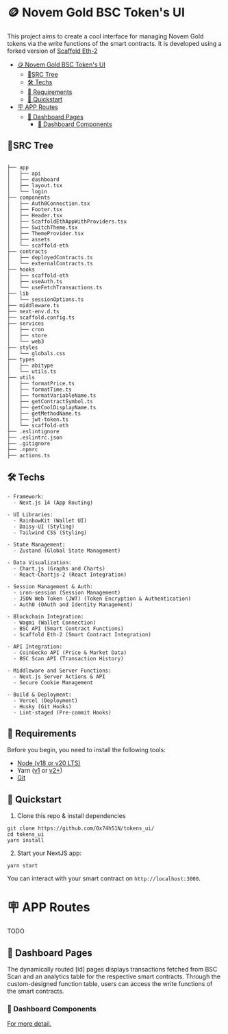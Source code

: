 # 🪙 Novem Gold BSC Token's UI

This project aims to create a cool interface for managing Novem Gold tokens via the write functions of the smart contracts. It is developed using a forked version of [Scaffold Eth-2](https://github.com/scaffold-eth/scaffold-eth-2)

- [🪙 Novem Gold BSC Token's UI](#-novem-gold-bsc-tokens-ui)
  - [🌳SRC Tree](#src-tree)
  - [🛠️ Techs](#️-techs)
  - [👜 Requirements](#-requirements)
  - [🚀 Quickstart](#-quickstart)
- [🪧 APP Routes](#-app-routes)
  - [📑 Dashboard Pages](#-dashboard-pages)
    - [🧩 Dashboard Components](#-dashboard-components)

## 🌳SRC Tree

```

├── app
│   ├── api
│   ├── dashboard
│   ├── layout.tsx
│   └── login
├── components
│   ├── Auth0Connection.tsx
│   ├── Footer.tsx
│   ├── Header.tsx
│   ├── ScaffoldEthAppWithProviders.tsx
│   ├── SwitchTheme.tsx
│   ├── ThemeProvider.tsx
│   ├── assets
│   └── scaffold-eth
├── contracts
│   ├── deployedContracts.ts
│   └── externalContracts.ts
├── hooks
│   ├── scaffold-eth
│   ├── useAuth.ts
│   └── useFetchTransactions.ts
├── lib
│   └── sessionOptions.ts
├── middleware.ts
├── next-env.d.ts
├── scaffold.config.ts
├── services
│   ├── cron
│   ├── store
│   └── web3
├── styles
│   └── globals.css
├── types
│   ├── abitype
│   └── utils.ts
├── utils
│   ├── formatPrice.ts
│   ├── formatTime.ts
│   ├── formatVariableName.ts
│   ├── getContractSymbol.ts
│   ├── getCoolDisplayName.ts
│   ├── getMethodName.ts
│   ├── jwt-token.ts
│   └── scaffold-eth
├── .eslintignore
├── .eslintrc.json
├── .gitignore
├── .npmrc
├── actions.ts
```

## 🛠️ Techs

```
- Framework:
  - Next.js 14 (App Routing)

- UI Libraries:
  - RainbowKit (Wallet UI)
  - Daisy-UI (Styling)
  - Tailwind CSS (Styling)

- State Management:
  - Zustand (Global State Management)

- Data Visualization:
  - Chart.js (Graphs and Charts)
  - React-Chartjs-2 (React Integration)

- Session Management & Auth:
  - iron-session (Session Management)
  - JSON Web Token (JWT) (Token Encryption & Authentication)
  - Auth0 (OAuth and Identity Management)

- Blockchain Integration:
  - Wagmi (Wallet Connection)
  - BSC API (Smart Contract Functions)
  - Scaffold Eth-2 (Smart Contract Integration)

- API Integration:
  - CoinGecko API (Price & Market Data)
  - BSC Scan API (Transaction History)

- Middleware and Server Functions:
  - Next.js Server Actions & API
  - Secure Cookie Management

- Build & Deployment:
  - Vercel (Deployment)
  - Husky (Git Hooks)
  - Lint-staged (Pre-commit Hooks)
```

## 👜 Requirements

Before you begin, you need to install the following tools:

- [Node (v18 or v20 LTS)](https://nodejs.org/en/download/)
- Yarn ([v1](https://classic.yarnpkg.com/en/docs/install/) or [v2+](https://yarnpkg.com/getting-started/install))
- [Git](https://git-scm.com/downloads)

## 🚀 Quickstart

1. Clone this repo & install dependencies

```
git clone https://github.com/0x74h51N/tokens_ui/
cd tokens_ui
yarn install
```

2. Start your NextJS app:

```
yarn start
```

You can interact with your smart contract on `http://localhost:3000`.

# 🪧 APP Routes

TODO

## 📑 Dashboard Pages

The dynamically routed [id] pages displays transactions fetched from BSC Scan and an analytics table for the respective smart contracts. Through the custom-designed function table, users can access the write functions of the smart contracts.

### 🧩 Dashboard Components

[For more detail.](/src/app/dashboard/README.md)
